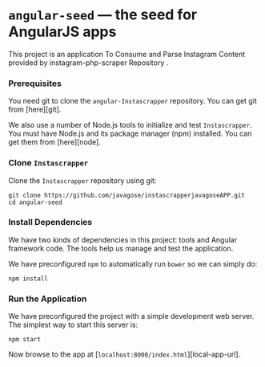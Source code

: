 # `angular-seed` — the seed for AngularJS apps

This project is an application  To Consume and Parse Instagram Content provided by instagram-php-scraper Repository .


### Prerequisites

You need git to clone the `angular-Instascrapper` repository. You can get git from [here][git].

We also use a number of Node.js tools to initialize and test `Instascrapper`. You must have Node.js
and its package manager (npm) installed. You can get them from [here][node].

### Clone `Instascrapper`

Clone the `Instascrapper` repository using git:

```
git clone https://github.com/javagose/instascrapperjavagoseAPP.git
cd angular-seed
```



### Install Dependencies

We have two kinds of dependencies in this project: tools and Angular framework code. The tools help
us manage and test the application.


We have preconfigured `npm` to automatically run `bower` so we can simply do:

```
npm install
```


### Run the Application

We have preconfigured the project with a simple development web server. The simplest way to start
this server is:

```
npm start
```

Now browse to the app at [`localhost:8000/index.html`][local-app-url].
